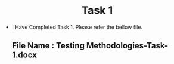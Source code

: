 <h1 align="center">
  Task 1
</h1> 

* I Have Completed Task 1. Please refer the bellow file.
  ## File Name : Testing Methodologies-Task-1.docx
 